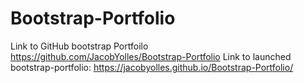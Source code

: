 # Bootstrap-Portfolio
Link to GitHub bootstrap Portfoilo https://github.com/JacobYolles/Bootstrap-Portfolio
Link to launched bootstrap-portfolio: https://jacobyolles.github.io/Bootstrap-Portfolio/

